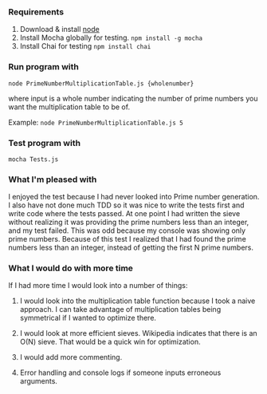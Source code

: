 ### Requirements
1. Download & install [node](https://nodejs.org/en/download/)
2. Install Mocha globally for testing. `npm install -g mocha`
3. Install Chai for testing `npm install chai`

### Run program with

`node PrimeNumberMultiplicationTable.js {wholenumber}`

where input is a whole number indicating the number of prime numbers you want the multiplication table to be of.

Example: `node PrimeNumberMultiplicationTable.js 5`

### Test program with
`mocha Tests.js`


### What I'm pleased with

I enjoyed the test because I had never looked into Prime number generation. I also have not done much TDD so it was nice to write the tests first and write code where the tests passed. At one point I had written the sieve without realizing it was providing the prime numbers less than an integer, and my test failed. This was odd because my console was showing only prime numbers. Because of this test I realized that I had found the prime numbers less than an integer, instead of getting the first N prime numbers.

### What I would do with more time

If I had more time I would look into a number of things:

1) I would look into the multiplication table function because I took a naive approach. I can take advantage of multiplication tables being symmetrical if I wanted to optimize there.

2) I would look at more efficient sieves. Wikipedia indicates that there is an O(N) sieve. That would be a quick win for optimization.

3) I would add more commenting.

4) Error handling and console logs if someone inputs erroneous arguments.
